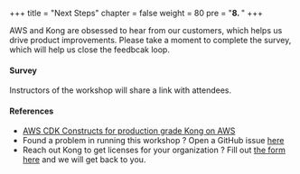 +++
title = "Next Steps"
chapter = false
weight = 80
pre = "<b>8. </b>"
+++

AWS and Kong are obsessed to hear from our customers, which helps us drive product improvements. Please take a moment to complete the survey, which will help us close the feedbcak loop.

#### Survey

Instructors of the workshop will share a link with attendees. 

#### References

* [AWS CDK Constructs for production grade Kong on AWS](https://constructs.dev/search?q=kong&offset=0)
* Found a problem in running this workshop ? Open a GitHub issue [here](https://github.com/aws-samples/aws-modernization-with-kong/issues/new)
* Reach out Kong to get licenses for your organization ? Fill out [the form here](https://konghq.com/contact-sales) and we will get back to you. 
